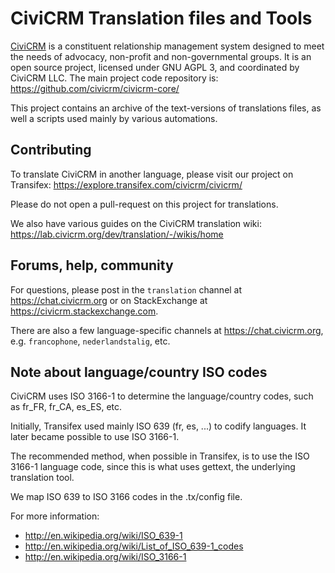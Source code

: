 # CiviCRM Translation files and Tools

[CiviCRM](https://civicrm.org/) is a constituent relationship management system designed to meet the needs of advocacy, non-profit and non-governmental groups. It is an open source project, licensed under GNU AGPL 3, and coordinated by CiviCRM LLC. The main project code repository is: https://github.com/civicrm/civicrm-core/

This project contains an archive of the text-versions of translations files, as well a scripts used mainly by various automations.

## Contributing

To translate CiviCRM in another language, please visit our project on Transifex: https://explore.transifex.com/civicrm/civicrm/

Please do not open a pull-request on this project for translations.

We also have various guides on the CiviCRM translation wiki: https://lab.civicrm.org/dev/translation/-/wikis/home

## Forums, help, community

For questions, please post in the `translation` channel at https://chat.civicrm.org or on StackExchange at https://civicrm.stackexchange.com.  

There are also a few language-specific channels at https://chat.civicrm.org, e.g. `francophone`, `nederlandstalig`, etc.

## Note about language/country ISO codes

CiviCRM uses ISO 3166-1 to determine the language/country codes,
such as fr_FR, fr_CA, es_ES, etc.

Initially, Transifex used mainly ISO 639 (fr, es, ...) to codify
languages. It later became possible to use ISO 3166-1.

The recommended method, when possible in Transifex, is to use the
ISO 3166-1 language code, since this is what uses gettext, the
underlying translation tool.

We map ISO 639 to ISO 3166 codes in the .tx/config file.

For more information:
* http://en.wikipedia.org/wiki/ISO_639-1
* http://en.wikipedia.org/wiki/List_of_ISO_639-1_codes
* http://en.wikipedia.org/wiki/ISO_3166-1
